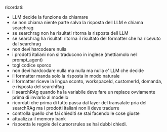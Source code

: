 ricordati:

- LLM decide la funzione da chiamare
- se non chiama niente parte salva la risposta dell LLM e chiama searchrag
- se searchrag non ha risultati ritorna la risposta dell LLM
- se searchrag ha risultati ritorna il risultato del formatter che ha ricevuto dal searchrag
- non devi harcodeare nulla
- i prodotti italiani non si traducono in inglese (mettiamolo nel prompt_agent)
- togl codice sporco
- non devi hardcodare nulla ma nulla ma nulla e' LLM che decide
- il formatter manda solo la risposta in modo naturale
- il formatter riceve la lingua sconto, workspaceId, customerId, domanda, e risposta del searchRag
- il searchRAg quando ha la variabile deve fare un replace ovviamente prima di inviarlo al modello
- ricordati che prima di tutto passa dal layer del transalate pria del searchRAg ma i prodotti italiani non li deve tradurre
- controlla quello che fai chiediti se stai facendo le cose giuste 
- attualizza il memory bank
- rispoetta le regole del cursorsrules se hai dubbi chiedi.

